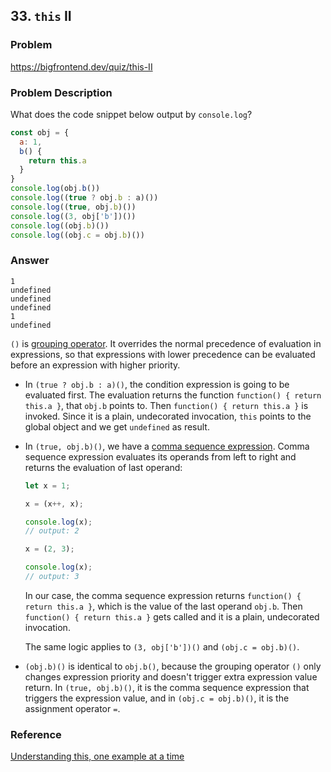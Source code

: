 ## 33. `this` II

### Problem

https://bigfrontend.dev/quiz/this-II

### Problem Description

What does the code snippet below output by `console.log`?

<!-- prettier-ignore -->
```js
const obj = {
  a: 1,
  b() {
    return this.a
  }
}
console.log(obj.b())
console.log((true ? obj.b : a)())
console.log((true, obj.b)())
console.log((3, obj['b'])())
console.log((obj.b)())
console.log((obj.c = obj.b)())
```

### Answer

```
1
undefined
undefined
undefined
1
undefined
```

`()` is [grouping operator](https://developer.mozilla.org/en-US/docs/Web/JavaScript/Reference/Operators/Grouping). It overrides the normal precedence of evaluation in expressions, so that expressions with lower precedence can be evaluated before an expression with higher priority.

- In `(true ? obj.b : a)()`, the condition expression is going to be evaluated first. The evaluation returns the function `function() { return this.a }`, that `obj.b` points to. Then `function() { return this.a }` is invoked. Since it is a plain, undecorated invocation, `this` points to the global object and we get `undefined` as result.

- In `(true, obj.b)()`, we have a [comma sequence expression](https://developer.mozilla.org/en-US/docs/Web/JavaScript/Reference/Operators/Comma_Operator). Comma sequence expression evaluates its operands from left to right and returns the evaluation of last operand:

  ```js
  let x = 1;

  x = (x++, x);

  console.log(x);
  // output: 2

  x = (2, 3);

  console.log(x);
  // output: 3
  ```

  In our case, the comma sequence expression returns `function() { return this.a }`, which is the value of the last operand `obj.b`. Then `function() { return this.a }` gets called and it is a plain, undecorated invocation.

  The same logic applies to `(3, obj['b'])()` and `(obj.c = obj.b)()`.

- `(obj.b)()` is identical to `obj.b()`, because the grouping operator `()` only changes expression priority and doesn't trigger extra expression value return. In `(true, obj.b)()`, it is the comma sequence expression that triggers the expression value, and in `(obj.c = obj.b)()`, it is the assignment operator `=`.

### Reference

[Understanding this, one example at a time](https://www.karenjs.com/blog/understanding-this-one-example-at-a-time/#arrow-function)
